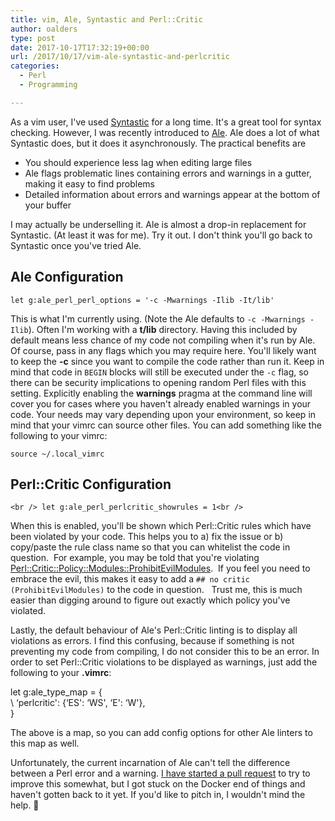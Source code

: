 ```yaml
---
title: vim, Ale, Syntastic and Perl::Critic
author: oalders
type: post
date: 2017-10-17T17:32:19+00:00
url: /2017/10/17/vim-ale-syntastic-and-perlcritic
categories:
  - Perl
  - Programming

---
```

As a vim user, I've used [Syntastic][1] for a long time. It's a great tool for syntax checking. However, I was recently introduced to [Ale][2]. Ale does a lot of what Syntastic does, but it does it asynchronously. The practical benefits are

  * You should experience less lag when editing large files
  * Ale flags problematic lines containing errors and warnings in a gutter, making it easy to find problems
  * Detailed information about errors and warnings appear at the bottom of your buffer

I may actually be underselling it. Ale is almost a drop-in replacement for Syntastic. (At least it was for me). Try it out. I don't think you'll go back to Syntastic once you've tried Ale.

## Ale Configuration

`let g:ale_perl_perl_options = '-c -Mwarnings -Ilib -It/lib'`

This is what I'm currently using. (Note the Ale defaults to `-c -Mwarnings -Ilib`). Often I'm working with a **t/lib** directory. Having this included by default means less chance of my code not compiling when it's run by Ale. Of course, pass in any flags which you may require here. You'll likely want to keep the **-c** since you want to compile the code rather than run it. Keep in mind that code in `BEGIN` blocks will still be executed under the `-c` flag, so there can be security implications to opening random Perl files with this setting. Explicitly enabling the **warnings** pragma at the command line will cover you for cases where you haven't already enabled warnings in your code. Your needs may vary depending upon your environment, so keep in mind that your vimrc can source other files. You can add something like the following to your vimrc:

`source ~/.local_vimrc`

## Perl::Critic Configuration

`<br />
let g:ale_perl_perlcritic_showrules = 1<br />
` 

When this is enabled, you'll be shown which Perl::Critic rules which have been violated by your code. This helps you to a) fix the issue or b) copy/paste the rule class name so that you can whitelist the code in question.  For example, you may be told that you're violating [Perl::Critic::Policy::Modules::ProhibitEvilModules][3].  If you feel you need to embrace the evil, this makes it easy to add a `## no critic (ProhibitEvilModules)` to the code in question.   Trust me, this is much easier than digging around to figure out exactly which policy you've violated.

Lastly, the default behaviour of Ale's Perl::Critic linting is to display all violations as errors. I find this confusing, because if something is not preventing my code from compiling, I do not consider this to be an error. In order to set Perl::Critic violations to be displayed as warnings, just add the following to your **.vimrc**:

let g:ale\_type\_map = {  
\ &#8216;perlcritic': {&#8216;ES': &#8216;WS', &#8216;E': &#8216;W'},  
\}

The above is a map, so you can add config options for other Ale linters to this map as well.

Unfortunately, the current incarnation of Ale can't tell the difference between a Perl error and a warning. [I have started a pull request][4] to try to improve this somewhat, but I got stuck on the Docker end of things and haven't gotten back to it yet. If you'd like to pitch in, I wouldn't mind the help. 🙂

 [1]: https://github.com/vim-syntastic/syntastic
 [2]: https://github.com/w0rp/ale
 [3]: https://metacpan.org/pod/Perl::Critic::Policy::Modules::ProhibitEvilModules
 [4]: https://github.com/w0rp/ale/pull/933
